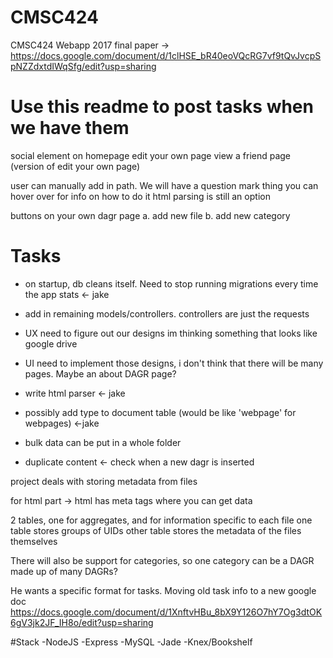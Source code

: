 # CMSC424
CMSC424 Webapp 2017
final paper -> https://docs.google.com/document/d/1clHSE_bR40eoVQcRG7vf9tQvJvcpSpNZZdxtdIWqSfg/edit?usp=sharing
# Use this readme to post tasks when we have them

social element on homepage
edit your own page
view a friend page (version of edit your own page)

user can manually add in path. We will have a question mark thing you can hover over for info on how to do it
html parsing is still an option

buttons on your own dagr page
    a. add new file 
    b. add new category

# Tasks
- on startup, db cleans itself. Need to stop running migrations every time the app stats <- jake
- add in remaining models/controllers. controllers are just the requests 
- UX need to figure out our designs
    im thinking something that looks like google drive
- UI need to implement those designs, i don't think that there will be many pages. Maybe an about DAGR page?

- write html parser <- jake
- possibly add type to document table (would be like 'webpage' for webpages) <-jake
- bulk data can be put in a whole folder 
- duplicate content <- check when a new dagr is inserted

project deals with storing metadata from files

for html part -> html has meta tags where you can get data

2 tables, one for aggregates, and for information specific to each file
 one table stores groups of UIDs
 other table stores the metadata of the files themselves

There will also be support for categories, so one category can be a DAGR made up of many DAGRs?

He wants a specific format for tasks. Moving old task info to a new google doc
https://docs.google.com/document/d/1XnftvHBu_8bX9Y126O7hY7Og3dtOK6gV3jk2JF_IH8o/edit?usp=sharing

#Stack
    -NodeJS
    -Express
    -MySQL
    -Jade
    -Knex/Bookshelf